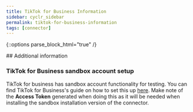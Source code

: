 ```yaml
---
title: TikTok for Business Information
sidebar: cyclr_sidebar
permalink: tiktok-for-business-information
tags: [connector]
---
```

{::options parse_block_html="true" /}
<section class="card">
## Additional information

<a name="tiktok-for-business-sandbox-account-setup"></a>

### TikTok for Business sandbox account setup

TikTok for business has sandbox account functionality for testing. You can find TikTok for Business's guide on how to set this up [here](https://ads.tiktok.com/marketing_api/docs?id=1738855331457026). Make note of the **Access Token** generated when doing this as it will be needed when installing the sandbox installation version of the connector.

</section>
